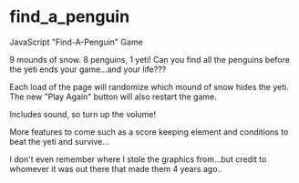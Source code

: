 # find_a_penguin
JavaScript "Find-A-Penguin" Game

9 mounds of snow. 8 penguins, 1 yeti! Can you find all the penguins before the yeti ends your game...and your life???

Each load of the page will randomize which mound of snow hides the yeti.
The new "Play Again" button will also restart the game.

Includes sound, so turn up the volume!

More features to come such as a score keeping element and conditions to beat the yeti and survive...

I don't even remember where I stole the graphics from...but credit to whomever it was out there that made them 4 years ago..

